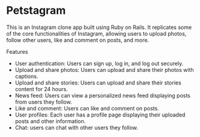 # Petstagram
This is an Instagram clone app built using Ruby on Rails. It replicates some of the core functionalities of Instagram, allowing users to upload photos, follow other users, like and comment on posts, and more.

Features
- User authentication: Users can sign up, log in, and log out securely.
- Upload and share photos: Users can upload and share their photos with captions.
- Upload and share stories: Users can upload and share their stories content for 24 hours.
- News feed: Users can view a personalized news feed displaying posts from users they follow.
- Like and comment: Users can like and comment on posts.
- User profiles: Each user has a profile page displaying their uploaded posts and other information.
- Chat: users can chat with other users they follow.

